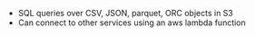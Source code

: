 - SQL queries over CSV, JSON, parquet, ORC objects in S3
- Can connect to other services using an aws lambda function